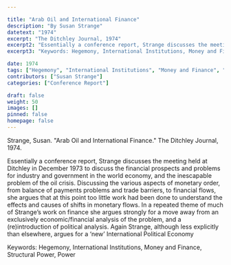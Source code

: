 ```yaml
---

title: "Arab Oil and International Finance"
description: "By Susan Strange"
datetext: "1974"
excerpt: "The Ditchley Journal, 1974"
excerpt2: "Essentially a conference report, Strange discusses the meeting held at Ditchley in December 1973 to discuss the financial prospects and problems for industry and government in the world economy, and the inescapable problem of the oil crisis. Discussing the various aspects of monetary order, from balance of payments problems and trade barriers, to financial flows, she argues that at this point too little work had been done to understand the effects and causes of shifts in monetary flows. In a repeated theme of much of Strange’s work on finance she argues strongly for a move away from an exclusively economic/financial analysis of the problem, and a (re)introduction of political analysis. Again Strange, although less explicitly than elsewhere, argues for a ‘new’ International Political Economy."
excerpt3: "Keywords: Hegemony, International Institutions, Money and Finance, Structural Power, Power"

date: 1974
tags: ["Hegemony", "International Institutions", "Money and Finance", "Structural Power", "1970's", "Susan Strange"]
contributors: ["Susan Strange"]
categories: ["Conference Report"]

draft: false
weight: 50
images: []
pinned: false
homepage: false
---
```


Strange, Susan. "Arab Oil and International Finance." The Ditchley Journal, 1974.

Essentially a conference report, Strange discusses the meeting held at Ditchley in December 1973 to discuss the financial prospects and problems for industry and government in the world economy, and the inescapable problem of the oil crisis. Discussing the various aspects of monetary order, from balance of payments problems and trade barriers, to financial flows, she argues that at this point too little work had been done to understand the effects and causes of shifts in monetary flows. In a repeated theme of much of Strange’s work on finance she argues strongly for a move away from an exclusively economic/financial analysis of the problem, and a (re)introduction of political analysis. Again Strange, although less explicitly than elsewhere, argues for a ‘new’ International Political Economy

Keywords: Hegemony, International Institutions, Money and Finance, Structural Power, Power
